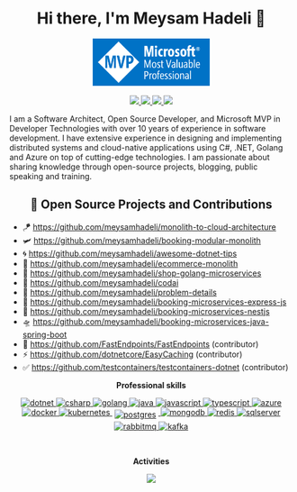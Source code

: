 <h1 align="center">Hi there, I'm Meysam Hadeli 👋</h1>

 <p align="center">
  <a href="https://mvp.microsoft.com/en-us/PublicProfile/6203149"><img alt="Microsoft Most Valuable Professional (MVP)" height="84" width="208" src="./assets/Microsoft-Most-Valuable-Professional.png"/></a>
</p>

<p align="center"> 
 <a href="https://github.com/meysamhadeli" alt="meysam hadeli's github">
   <img src="https://img.shields.io/static/v1?style=for-the-badge&message=GitHub&color=181717&logo=GitHub&logoColor=FFFFFF&label=" />
 </a>
 <a href="https://www.linkedin.com/in/meysamhadeli" alt="meysam hadeli's linedin">
   <img src="https://img.shields.io/static/v1?style=for-the-badge&message=LinkedIn&color=0A66C2&logo=LinkedIn&logoColor=FFFFFF&label=" />
 </a>
  <a href="http://dotnetuniversity.com" alt="meysam hadeli's blog">
   <img src="https://img.shields.io/static/v1?style=for-the-badge&message=Blog&color=967bb6&logo=Microsoft+Edge&logoColor=FFFFFF&label=" />
 </a>
 <a>
   <img src="https://komarev.com/ghpvc/?username=meysamhadeli&color=ff69b4&style=for-the-badge" />
 </a>
</p>
<p> 
I am a Software Architect, Open Source Developer, and Microsoft MVP in Developer Technologies with over 10 years of experience in software development. I have extensive experience in designing and implementing distributed systems and cloud-native applications using C#, .NET, Golang and Azure on top of cutting-edge technologies. I am passionate about sharing knowledge through open-source projects, blogging, public speaking and training.
</p>

<h2 align="center">🥷 Open Source Projects and Contributions</h2>

- 🪁 https://github.com/meysamhadeli/monolith-to-cloud-architecture
- 🛩️ https://github.com/meysamhadeli/booking-modular-monolith
- 🌀 https://github.com/meysamhadeli/awesome-dotnet-tips
- 🛒 https://github.com/meysamhadeli/ecommerce-monolith
- 📍 https://github.com/meysamhadeli/shop-golang-microservices
- 🤖 https://github.com/meysamhadeli/codai
- 🍿 https://github.com/meysamhadeli/problem-details
- 🛫 https://github.com/meysamhadeli/booking-microservices-express-js
- 🛬 https://github.com/meysamhadeli/booking-microservices-nestjs
- 🛸 https://github.com/meysamhadeli/booking-microservices-java-spring-boot
- 🚀 https://github.com/FastEndpoints/FastEndpoints (contributor)
- ⚡ https://github.com/dotnetcore/EasyCaching (contributor)
- ✅ https://github.com/testcontainers/testcontainers-dotnet (contributor)

<p align="center"> 
 <strong>
  Professional skills
  </strong>
</p>

<p align="center">
  <a href="https://dotnet.microsoft.com/en-us/">
    <img src="https://cdn.jsdelivr.net/gh/devicons/devicon/icons/dotnetcore/dotnetcore-original.svg" with="50" height="50" alt="dotnet" >
  </a>
  <a href="https://learn.microsoft.com/en-us/dotnet/csharp">
    <img src="https://cdn.jsdelivr.net/gh/devicons/devicon/icons/csharp/csharp-original.svg" with="50" height="50" alt="csharp" >
  </a>
   <a href="https://go.dev/">
    <img src="https://cdn.jsdelivr.net/gh/devicons/devicon/icons/go/go-original-wordmark.svg" with="50" height="50" alt="golang" >
  </a>
  <a href="https://www.java.com">
    <img src="https://cdn.jsdelivr.net/gh/devicons/devicon/icons/java/java-original.svg" with="50" height="50" alt="java" >
  </a>
      <a href="https://www.javascript.com/">
    <img src="https://cdn.jsdelivr.net/gh/devicons/devicon/icons/javascript/javascript-original.svg" with="50" height="50" alt="javascript" >
  </a>
  <a href="https://www.typescriptlang.org/">
    <img src="https://cdn.jsdelivr.net/gh/devicons/devicon/icons/typescript/typescript-original.svg" with="50" height="50" alt="typescript" >
  </a>
    <a href="https://azure.microsoft.com/en-us/">
    <img src="https://cdn.jsdelivr.net/gh/devicons/devicon/icons/azure/azure-original.svg" with="50" height="50" alt="azure" >
  </a>
  <a href="https://www.docker.com/">
    <img src="https://cdn.jsdelivr.net/gh/devicons/devicon/icons/docker/docker-original.svg" with="50" height="50" alt="docker" >
  </a>
   </a>
  <a href="https://kubernetes.io/">
    <img src="https://cdn.jsdelivr.net/gh/devicons/devicon/icons/kubernetes/kubernetes-plain.svg" with="50" height="50" alt="kubernetes" >
  </a>  
  </a>
  <a href="https://www.postgresql.org/">
 <img src="https://cdn.jsdelivr.net/gh/devicons/devicon/icons/postgresql/postgresql-original.svg" width="50" height="50" alt="postgres" style="vertical-align:top; margin:4px"/>
  </a>
  <a href="https://www.mongodb.com/">
    <img src="https://cdn.jsdelivr.net/gh/devicons/devicon/icons/mongodb/mongodb-original.svg" with="50" height="50" alt="mongodb" >
  </a>  
  </a>
  <a href="https://redis.io/">
    <img src="https://cdn.jsdelivr.net/gh/devicons/devicon/icons/redis/redis-original.svg" with="50" height="50" alt="redis" >
  </a>  
  </a>
  <a href="https://www.microsoft.com/en-us/sql-server/sql-server-downloads">
    <img src="https://cdn.jsdelivr.net/gh/devicons/devicon/icons/microsoftsqlserver/microsoftsqlserver-plain.svg" with="50" height="50" alt="sqlserver" >
  </a>
  <a href="https://www.rabbitmq.com/">
    <img src="https://www.vectorlogo.zone/logos/rabbitmq/rabbitmq-icon.svg" with="50" height="50" alt="rabbitmq" >
  </a>
  <a href="https://kafka.apache.org/">
    <img src="https://cdn.jsdelivr.net/gh/devicons/devicon/icons/apachekafka/apachekafka-original.svg" with="50" height="50" alt="kafka" >
  </a>
  <br/>
</p>
<br/>

<p align="center"> 
 <strong>
  Activities
  </strong>
</p>
<p align="center">
  <a href="#" alt="meysam hadeli's github stats"><img src="https://github-readme-stats.vercel.app/api?username=meysamhadeli" /></a>
</p>

